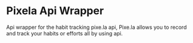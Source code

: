 # Pixela Api Wrapper
Api wrapper for the habit tracking pixe.la api, Pixe.la allows you to record and track your habits or efforts all by using api. 

